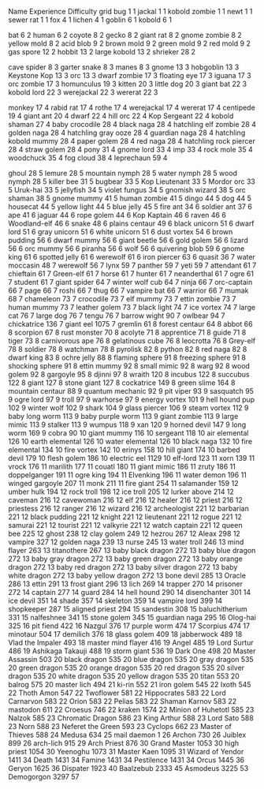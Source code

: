 Name		Experience		Difficulty
grid bug		1				1
jackal			1				1
kobold zombie	1				1
newt			1				1
sewer rat		1				1
fox				4				1
lichen			4				1
goblin			6				1
kobold			6				1

bat				6				2
human			6				2
coyote			8				2
gecko			8				2
giant rat		8				2
gnome zombie	8				2
yellow mold		8				2
acid blob		9				2
brown mold		9				2
green mold		9				2
red mold		9				2
gas spore		12				2
hobbit			13				2
large kobold	13				2
shrieker		28				2

cave spider		8				3
garter snake	8				3
manes			8				3
gnome			13				3
hobgoblin		13				3
Keystone Kop	13				3
orc				13				3
dwarf zombie	17				3
floating eye	17				3
iguana			17				3
orc zombie		17				3
homunculus		19				3
kitten			20				3
little dog		20				3
giant bat		22				3
kobold lord		22				3
werejackal		22				3
wererat			22				3

monkey			17				4
rabid rat		17				4
rothe			17				4
werejackal		17				4
wererat			17				4
centipede		19				4
giant ant		20				4
dwarf			22				4
hill orc		22				4
Kop Sergeant	22				4
kobold shaman	27				4
baby crocodile	28				4
black naga		28				4
hatchling
elf zombie		28				4
golden naga		28				4
hatchling
gray ooze		28				4
guardian naga   28				4
hatchling
kobold mummy	28				4
paper golem		28				4
red naga		28				4
hatchling
rock piercer	28				4
straw golem		28				4
pony			31				4
gnome lord		33				4
imp				33				4
rock mole		35				4
woodchuck		35				4
fog cloud		38				4
leprechaun		59				4

ghoul	28	5
lemure	28	5
mountain nymph	28	5
water nymph	28	5
wood nymph	28	5
killer bee	31	5
bugbear	33	5
Kop Lieutenant	33	5
Mordor orc	33	5
Uruk-hai	33	5
jellyfish	34	5
violet fungus	34	5
gnomish wizard	38	5
orc shaman	38	5
gnome mummy	41	5
human zombie	41	5
dingo	44	5
dog	44	5
housecat	44	5
yellow light	44	5
blue jelly	45	5
fire ant	34	6
soldier ant	37	6
ape	41	6
jaguar	44	6
rope golem	44	6
Kop Kaptain	46	6
raven	46	6
Woodland-elf	46	6
snake	48	6
plains centaur	49	6
black unicorn	51	6
dwarf lord	51	6
gray unicorn	51	6
white unicorn	51	6
dust vortex	54	6
brown pudding	56	6
dwarf mummy	56	6
giant beetle	56	6
gold golem	56	6
lizard	56	6
orc mummy	56	6
piranha	56	6
wolf	56	6
quivering blob	59	6
gnome king	61	6
spotted jelly	61	6
werewolf	61	6
iron piercer	63	6
quasit	36	7
water moccasin	48	7
werewolf	56	7
lynx	59	7
panther	59	7
yeti	59	7
attendant	61	7
chieftain	61	7
Green-elf	61	7
horse	61	7
hunter	61	7
neanderthal	61	7
ogre	61	7
student	61	7
giant spider	64	7
winter wolf cub	64	7
ninja	66	7
orc-captain	66	7
page	66	7
roshi	66	7
thug	66	7
vampire bat	66	7
warrior	66	7
mumak	68	7
chameleon	73	7
crocodile	73	7
elf mummy	73	7
ettin zombie	73	7
human mummy	73	7
leather golem	73	7
black light	74	7
ice vortex	74	7
large cat	76	7
large dog	76	7
tengu	76	7
barrow wight	90	7
owlbear	94	7
chickatrice	136	7
giant eel	1075	7
gremlin	61	8
forest centaur	64	8
abbot	66	8
scorpion	67	8
rust monster	70	8
acolyte	71	8
apprentice	71	8
guide	71	8
tiger	73	8
carnivorous ape	76	8
gelatinous cube	76	8
leocrotta	76	8
Grey-elf	78	8
soldier	78	8
watchman	78	8
pyrolisk	82	8
python	82	8
red naga	82	8
dwarf king	83	8
ochre jelly	88	8
flaming sphere	91	8
freezing sphere	91	8
shocking sphere	91	8
ettin mummy	92	8
small mimic	92	8
warg	92	8
wood golem	92	8
gargoyle	95	8
djinni	97	8
wraith	120	8
incubus	122	8
succubus	122	8
giant	127	8
stone giant	127	8
cockatrice	149	8
green slime	164	8
mountain centaur	88	9
quantum mechanic	92	9
pit viper	93	9
sasquatch	95	9
ogre lord	97	9
troll	97	9
warhorse	97	9
energy vortex	101	9
hell hound pup	102	9
winter wolf	102	9
shark	104	9
glass piercer	106	9
steam vortex	112	9
baby long worm	113	9
baby purple worm	113	9
giant zombie	113	9
large mimic	113	9
stalker	113	9
wumpus	118	9
xan	120	9
horned devil	147	9
long worm	169	9
cobra	90	10
giant mummy	116	10
sergeant	118	10
air elemental	126	10
earth elemental	126	10
water elemental	126	10
black naga	132	10
fire elemental	134	10
fire vortex	142	10
erinys	158	10
hill giant	174	10
barbed devil	179	10
flesh golem	186	10
electric eel	1129	10
elf-lord	123	11
xorn	139	11
vrock	176	11
marilith	177	11
couatl	180	11
giant mimic	186	11
zruty	186	11
doppelganger	191	11
ogre king	194	11
Elvenking	196	11
water demon	196	11
winged gargoyle	207	11
monk	211	11
fire giant	254	11
salamander	159	12
umber hulk	194	12
rock troll	198	12
ice troll	205	12
lurker above	214	12
caveman	216	12
cavewoman	216	12
elf	216	12
healer	216	12
priest	216	12
priestess	216	12
ranger	216	12
wizard	216	12
archeologist	221	12
barbarian	221	12
black pudding	221	12
knight	221	12
lieutenant	221	12
rogue	221	12
samurai	221	12
tourist	221	12
valkyrie	221	12
watch captain	221	12
queen bee	225	12
ghost	238	12
clay golem	249	12
hezrou	267	12
Aleax	298	12
vampire	327	12
golden naga	239	13
nurse	245	13
water troll	246	13
mind flayer	263	13
titanothere	267	13
baby black dragon	272	13
baby blue dragon	272	13
baby gray dragon	272	13
baby green dragon	272	13
baby orange dragon	272	13
baby red dragon	272	13
baby silver dragon	272	13
baby white dragon	272	13
baby yellow dragon	272	13
bone devil	285	13
Oracle	286	13
ettin	291	13
frost giant	296	13
lich	269	14
trapper	270	14
prisoner	272	14
captain	277	14
guard	284	14
hell hound	290	14
disenchanter	301	14
ice devil	351	14
shade	357	14
skeleton	359	14
vampire lord	399	14
shopkeeper	287	15
aligned priest	294	15
sandestin	308	15
baluchitherium	331	15
nalfeshnee	341	15
stone golem	345	15
guardian naga	295	16
Olog-hai	325	16
pit fiend	422	16
Nazgul	376	17
purple worm	474	17
Scorpius	474	17
minotaur	504	17
demilich	376	18
glass golem	409	18
jabberwock	489	18
Vlad the Impaler	493	18
master mind flayer	416	19
Angel	485	19
Lord Surtur	486	19
Ashikaga Takauji	488	19
storm giant	536	19
Dark One	498	20
Master Assassin	503	20
black dragon	535	20
blue dragon	535	20
gray dragon	535	20
green dragon	535	20
orange dragon	535	20
red dragon	535	20
silver dragon	535	20
white dragon	535	20
yellow dragon	535	20
titan	553	20
balrog	575	20
master lich	494	21
ki-rin	552	21
iron golem	545	22
Ixoth	545	22
Thoth Amon	547	22
Twoflower	581	22
Hippocrates	583	22
Lord Carnarvon	583	22
Orion	583	22
Pelias	583	22
Shaman Karnov	583	22
mastodon	611	22
Croesus	746	22
kraken	1574	22
Minion of Huhetotl	585	23
Nalzok	585	23
Chromatic Dragon	586	23
King Arthur	588	23
Lord Sato	588	23
Norn	588	23
Neferet the Green	593	23
Cyclops	662	23
Master of Thieves	588	24
Medusa	634	25
mail daemon	1	26
Archon	730	26
Juiblex	899	26
arch-lich	915	29
Arch Priest	876	30
Grand Master	1053	30
high priest	1054	30
Yeenoghu	1073	31
Master Kaen	1095	31
Wizard of Yendor	1411	34
Death	1431	34
Famine	1431	34
Pestilence	1431	34
Orcus	1445	36
Geryon	1625	36
Dispater	1923	40
Baalzebub		2333			45
Asmodeus		3225			53
Demogorgon		3297			57


